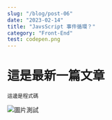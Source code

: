 ```yaml
---
slug: "/blog/post-06"
date: "2023-02-14"
title: "JavsScript 事件循環？"
category: "Front-End"
test: codepen.png
---
```


# 這是最新一篇文章

```
這邊是程式碼
```

![圖片測試](https://titangene.github.io/images/cover/javascript.jpg)